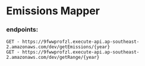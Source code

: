 # Emissions Mapper

### endpoints:
  ```
  GET - https://9fwwprofzl.execute-api.ap-southeast-2.amazonaws.com/dev/getEmissions/{year}
  GET - https://9fwwprofzl.execute-api.ap-southeast-2.amazonaws.com/dev/getRange/{year}
  ```